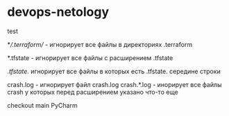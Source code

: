 # devops-netology

test

**/.terraform/* - игнорирует все файлы в директориях .terraform

*.tfstate - игнорирует все файлы с расширением .tfstate 

*.tfstate.* игнорирует все файлы в которых есть .tfstate. середине строки

crash.log - игнорирует файл crash.log
crash.*.log - инорирует все файлы crash у которых перед расширением указано что-то еще

checkout main PyCharm